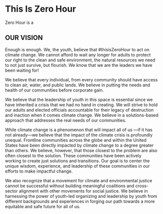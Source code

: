 # This Is Zero Hour

Zero Hour is a

## OUR VISION
Enough is enough. We, the youth, believe that #thisisZeroHour to act on climate change. We cannot afford to wait any longer for adults to protect our right to the clean and safe environment, the natural resources we need to not just survive, but flourish. We know that we are the leaders we have been waiting for!

We believe that every individual, from every community should have access to clean air, water, and public lands. We believe in putting the needs and health of our communities before corporate gain.

We believe that the leadership of youth in this space is essential since we have inherited a crisis that we had no hand in creating. We will strive to hold our adults and elected officials accountable for their legacy of destruction and inaction when it comes climate change. We believe in a solutions-based approach that addresses the real needs of our communities.

While climate change is a phenomenon that will impact all of us —if it has not already—we believe that the impact of the climate crisis is profoundly unequal. Frontline communities across the globe and within the United States have been directly impacted by climate change to a degree greater than others. We believe, however, that those closest to the problem are also often closest to the solution. These communities have been actively working to create just solutions and transitions. Our goal is to center the unique wisdom, experience, and leadership of these communities in our efforts to make impactful change.

We also recognize that a movement for climate and environmental justice cannot be successful without building meaningful coalitions and cross-sector alignment with other movements for social justice. We believe in harnessing the power of youth-led organizing and leadership by youth from different backgrounds and experiences in forging our path towards a more equitable and safe future for all of us.
